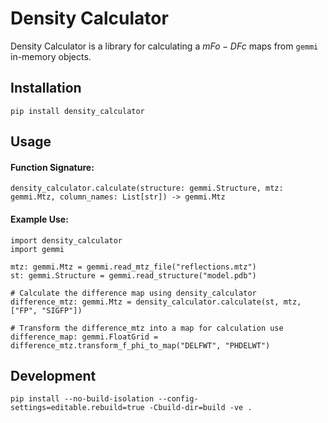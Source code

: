 # Density Calculator

Density Calculator is a library for calculating a $mFo-DFc$ maps from `gemmi` in-memory objects.

## Installation 
    
    pip install density_calculator

## Usage

#### Function Signature: 

    density_calculator.calculate(structure: gemmi.Structure, mtz: gemmi.Mtz, column_names: List[str]) -> gemmi.Mtz

#### Example Use:

    import density_calculator
    import gemmi
    
    mtz: gemmi.Mtz = gemmi.read_mtz_file("reflections.mtz")
    st: gemmi.Structure = gemmi.read_structure("model.pdb")
    
    # Calculate the difference map using density_calculator
    difference_mtz: gemmi.Mtz = density_calculator.calculate(st, mtz, ["FP", "SIGFP"])
    
    # Transform the difference_mtz into a map for calculation use
    difference_map: gemmi.FloatGrid = difference_mtz.transform_f_phi_to_map("DELFWT", "PHDELWT")
    

## Development 

    pip install --no-build-isolation --config-settings=editable.rebuild=true -Cbuild-dir=build -ve .